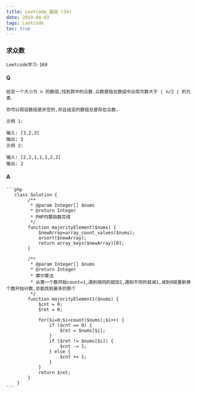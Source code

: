 ```yaml
---
title: Leetcode_基础 (34)
date: 2019-04-03
tags: Leetcode
toc: true
---
```


### 求众数
    Leetcode学习-169

<!-- more -->

#### Q
    给定一个大小为 n 的数组,找到其中的众数.众数是指在数组中出现次数大于 ⌊ n/2 ⌋ 的元素.

    你可以假设数组是非空的,并且给定的数组总是存在众数.

    示例 1:

    输入: [3,2,3]
    输出: 3
    示例 2:

    输入: [2,2,1,1,1,2,2]
    输出: 2

#### A
    ```php
       class Solution {
            /**
             * @param Integer[] $nums
             * @return Integer
             * PHP内置函数完成
             */
            function majorityElement($nums) {
                $newArray=array_count_values($nums);
                arsort($newArray);
                return array_keys($newArray)[0];
            }

            /**
             * @param Integer[] $nums
             * @return Integer
             * 摩尔算法
             * 从第一个数开始count=1,遇到相同的就加1,遇到不同的就减1,减到0就重新换个数开始计数,总能找到最多的那个
             */
            function majorityElement1($nums) {
                $cnt = 0;
                $ret = 0;
                
                for($i=0;$i<count($nums);$i++) {
                    if ($cnt == 0) {
                        $ret = $nums[$i];
                    }
                    if ($ret != $nums[$i]) {
                        $cnt -= 1;
                    } else {
                        $cnt += 1;
                    }
                }
                return $ret;
            }
        }
    ```
